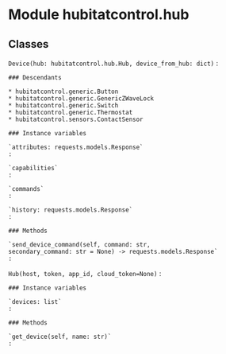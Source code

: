 # Module hubitatcontrol.hub

## Classes

`Device(hub: hubitatcontrol.hub.Hub, device_from_hub: dict)`
:

```
### Descendants

* hubitatcontrol.generic.Button
* hubitatcontrol.generic.GenericZWaveLock
* hubitatcontrol.generic.Switch
* hubitatcontrol.generic.Thermostat
* hubitatcontrol.sensors.ContactSensor

### Instance variables

`attributes: requests.models.Response`
:

`capabilities`
:

`commands`
:

`history: requests.models.Response`
:

### Methods

`send_device_command(self, command: str, secondary_command: str = None) ‑> requests.models.Response`
:
```

`Hub(host, token, app_id, cloud_token=None)`
:

```
### Instance variables

`devices: list`
:

### Methods

`get_device(self, name: str)`
:
```
